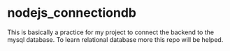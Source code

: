 # nodejs_connectiondb
This is basically a practice for my project to connect the backend to the mysql database. To learn relational database more this repo will be helped.
